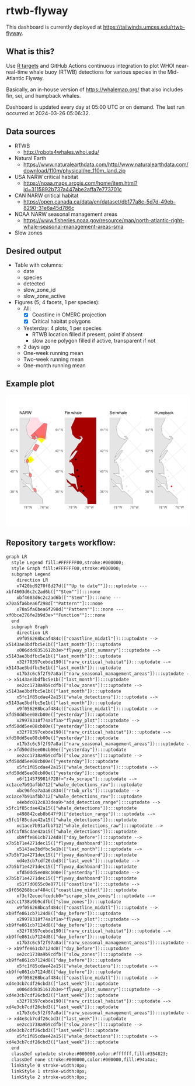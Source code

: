 
<!-- README.md is generated from README.Rmd. Please edit that file -->

# rtwb-flyway

<!-- badges: start -->

<!-- badges: end -->

This dashboard is currently deployed at
<https://tailwinds.umces.edu/rtwb-flyway>.

## What is this?

Use [R targets](https://docs.ropensci.org/targets/) and GitHub Actions
continuous integration to plot WHOI near-real-time whale buoy (RTWB)
detections for various species in the Mid-Atlantic Flyway.

Basically, an in-house version of <https://whalemap.org/> that also
includes fin, sei, and humpback whales.

Dashboard is updated every day at 05:00 UTC or on demand. The last run
occurred at 2024-03-26 05:06:32.

## Data sources

  - RTWB
      - <http://robots4whales.whoi.edu/>
  - Natural Earth
      - <https://www.naturalearthdata.com/http//www.naturalearthdata.com/download/110m/physical/ne_110m_land.zip>
  - USA NARW critical habitat
      - <https://noaa.maps.arcgis.com/home/item.html?id=3115892b737a447abe2affa7e773701c>
  - CAN NARW critical habitat
      - <https://open.canada.ca/data/en/dataset/db177a8c-5d7d-49eb-8290-31e6a45d786c>
  - NOAA NARW seasonal management areas
      - <https://www.fisheries.noaa.gov/resource/map/north-atlantic-right-whale-seasonal-management-areas-sma>  
  - Slow zones

## Desired output

  - Table with columns:
      - date
      - species
      - detected
      - slow\_zone\_id
      - slow\_zone\_active
  - Figures (5; 4 facets, 1 per species):
      - All:
          - [x] Coastline in OMERC projection
          - [x] Critical habitat polygons
      - Yesterday: 4 plots, 1 per species
          - RTWB location filled if present, point if absent
          - slow zone polygon filled if active, transparent if not
      - 2 days ago
      - One-week running mean
      - Two-week running mean
      - One-month running mean

## Example plot

![](README_files/figure-gfm/unnamed-chunk-2-1.png)<!-- -->

## Repository `targets` workflow:

``` mermaid
graph LR
  style Legend fill:#FFFFFF00,stroke:#000000;
  style Graph fill:#FFFFFF00,stroke:#000000;
  subgraph Legend
    direction LR
    x7420bd9270f8d27d([""Up to date""]):::uptodate --- xbf4603d6c2c2ad6b([""Stem""]):::none
    xbf4603d6c2c2ad6b([""Stem""]):::none --- x70a5fa6bea6f298d[""Pattern""]:::none
    x70a5fa6bea6f298d[""Pattern""]:::none --- xf0bce276fe2b9d3e>""Function""]:::none
  end
  subgraph Graph
    direction LR
    x9f056268bcaf484c(["coastline_midatl"]):::uptodate --> x5143ae3bdfbc5e1b(["last_month"]):::uptodate
    x006ddd8351612b3e>"flyway_plot_summary"]:::uptodate --> x5143ae3bdfbc5e1b(["last_month"]):::uptodate
    x32f78397cebde190(["narw_critical_habitat"]):::uptodate --> x5143ae3bdfbc5e1b(["last_month"]):::uptodate
    x17b3c6c5f2f97a8a(["narw_seasonal_management_areas"]):::uptodate --> x5143ae3bdfbc5e1b(["last_month"]):::uptodate
    xe2cc1738a9b9cdfb(["slow_zones"]):::uptodate --> x5143ae3bdfbc5e1b(["last_month"]):::uptodate
    x5fc1f85cdae42a15(["whale_detections"]):::uptodate --> x5143ae3bdfbc5e1b(["last_month"]):::uptodate
    x9f056268bcaf484c(["coastline_midatl"]):::uptodate --> xfd50dd5ee08cb00e(["yesterday"]):::uptodate
    x29978318f74a1f1a>"flyway_plot"]:::uptodate --> xfd50dd5ee08cb00e(["yesterday"]):::uptodate
    x32f78397cebde190(["narw_critical_habitat"]):::uptodate --> xfd50dd5ee08cb00e(["yesterday"]):::uptodate
    x17b3c6c5f2f97a8a(["narw_seasonal_management_areas"]):::uptodate --> xfd50dd5ee08cb00e(["yesterday"]):::uptodate
    xe2cc1738a9b9cdfb(["slow_zones"]):::uptodate --> xfd50dd5ee08cb00e(["yesterday"]):::uptodate
    x5fc1f85cdae42a15(["whale_detections"]):::uptodate --> xfd50dd5ee08cb00e(["yesterday"]):::uptodate
    x6f114575981f728f>"r4w_scrape"]:::uptodate --> xc1ace7b91afbb712["whale_detections_raw"]:::uptodate
    xbc96fea7a3a6c834(["rtwb_urls"]):::uptodate --> xc1ace7b91afbb712["whale_detections_raw"]:::uptodate
    x4ebdc012c833dea9>"add_detection_range"]:::uptodate --> x5fc1f85cdae42a15(["whale_detections"]):::uptodate
    x498842ceb8b647f9(["detection_range"]):::uptodate --> x5fc1f85cdae42a15(["whale_detections"]):::uptodate
    xc1ace7b91afbb712["whale_detections_raw"]:::uptodate --> x5fc1f85cdae42a15(["whale_detections"]):::uptodate
    xb9ffe861cb7124d8(["day_before"]):::uptodate --> x7b5b71e4271dec15(["flyway_dashboard"]):::uptodate
    x5143ae3bdfbc5e1b(["last_month"]):::uptodate --> x7b5b71e4271dec15(["flyway_dashboard"]):::uptodate
    xd4e3cb7cdf26cbd3(["last_week"]):::uptodate --> x7b5b71e4271dec15(["flyway_dashboard"]):::uptodate
    xfd50dd5ee08cb00e(["yesterday"]):::uptodate --> x7b5b71e4271dec15(["flyway_dashboard"]):::uptodate
    x51f7d0055c0e8771(["coastline"]):::uptodate --> x9f056268bcaf484c(["coastline_midatl"]):::uptodate
    xf3cf2ececfcedcb0>"scrape_slow_zones"]:::uptodate --> xe2cc1738a9b9cdfb(["slow_zones"]):::uptodate
    x9f056268bcaf484c(["coastline_midatl"]):::uptodate --> xb9ffe861cb7124d8(["day_before"]):::uptodate
    x29978318f74a1f1a>"flyway_plot"]:::uptodate --> xb9ffe861cb7124d8(["day_before"]):::uptodate
    x32f78397cebde190(["narw_critical_habitat"]):::uptodate --> xb9ffe861cb7124d8(["day_before"]):::uptodate
    x17b3c6c5f2f97a8a(["narw_seasonal_management_areas"]):::uptodate --> xb9ffe861cb7124d8(["day_before"]):::uptodate
    xe2cc1738a9b9cdfb(["slow_zones"]):::uptodate --> xb9ffe861cb7124d8(["day_before"]):::uptodate
    x5fc1f85cdae42a15(["whale_detections"]):::uptodate --> xb9ffe861cb7124d8(["day_before"]):::uptodate
    x9f056268bcaf484c(["coastline_midatl"]):::uptodate --> xd4e3cb7cdf26cbd3(["last_week"]):::uptodate
    x006ddd8351612b3e>"flyway_plot_summary"]:::uptodate --> xd4e3cb7cdf26cbd3(["last_week"]):::uptodate
    x32f78397cebde190(["narw_critical_habitat"]):::uptodate --> xd4e3cb7cdf26cbd3(["last_week"]):::uptodate
    x17b3c6c5f2f97a8a(["narw_seasonal_management_areas"]):::uptodate --> xd4e3cb7cdf26cbd3(["last_week"]):::uptodate
    xe2cc1738a9b9cdfb(["slow_zones"]):::uptodate --> xd4e3cb7cdf26cbd3(["last_week"]):::uptodate
    x5fc1f85cdae42a15(["whale_detections"]):::uptodate --> xd4e3cb7cdf26cbd3(["last_week"]):::uptodate
  end
  classDef uptodate stroke:#000000,color:#ffffff,fill:#354823;
  classDef none stroke:#000000,color:#000000,fill:#94a4ac;
  linkStyle 0 stroke-width:0px;
  linkStyle 1 stroke-width:0px;
  linkStyle 2 stroke-width:0px;
```
